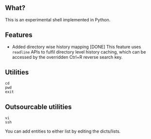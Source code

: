 ## What?
This is an experimental shell implemented in Python.

## Features
- Added directory wise history mapping [DONE]
    This feature uses ``` readline ``` APIs to fulfil directory level history caching, which can be accessed by the overridden Ctrl+R reverse search key.

## Utilities
```
cd
pwd
exit
```

## Outsourcable utilities
```
vi
ssh
```

You can add entities to either list by editing the dicts/lists.
